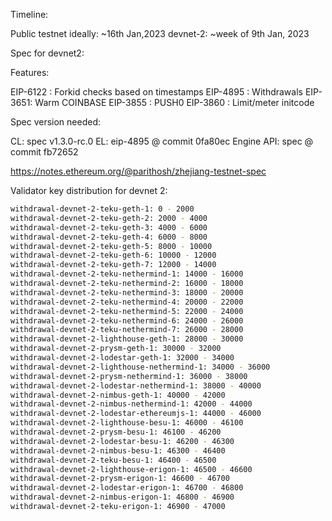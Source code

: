 Timeline:

Public testnet ideally: ~16th Jan,2023
devnet-2: ~week of 9th Jan, 2023

Spec for devnet2: 

Features:

EIP-6122 : Forkid checks based on timestamps
EIP-4895 : Withdrawals
EIP-3651: Warm COINBASE
EIP-3855 : PUSH0
EIP-3860 : Limit/meter initcode

Spec version needed:

CL: spec v1.3.0-rc.0
EL: eip-4895 @ commit 0fa80ec
Engine API: spec @ commit fb72652

https://notes.ethereum.org/@parithosh/zhejiang-testnet-spec


Validator key distribution for devnet 2:
```sh
withdrawal-devnet-2-teku-geth-1: 0 - 2000
withdrawal-devnet-2-teku-geth-2: 2000 - 4000
withdrawal-devnet-2-teku-geth-3: 4000 - 6000
withdrawal-devnet-2-teku-geth-4: 6000 - 8000
withdrawal-devnet-2-teku-geth-5: 8000 - 10000
withdrawal-devnet-2-teku-geth-6: 10000 - 12000
withdrawal-devnet-2-teku-geth-7: 12000 - 14000
withdrawal-devnet-2-teku-nethermind-1: 14000 - 16000
withdrawal-devnet-2-teku-nethermind-2: 16000 - 18000
withdrawal-devnet-2-teku-nethermind-3: 18000 - 20000
withdrawal-devnet-2-teku-nethermind-4: 20000 - 22000
withdrawal-devnet-2-teku-nethermind-5: 22000 - 24000
withdrawal-devnet-2-teku-nethermind-6: 24000 - 26000
withdrawal-devnet-2-teku-nethermind-7: 26000 - 28000
withdrawal-devnet-2-lighthouse-geth-1: 28000 - 30000
withdrawal-devnet-2-prysm-geth-1: 30000 - 32000
withdrawal-devnet-2-lodestar-geth-1: 32000 - 34000
withdrawal-devnet-2-lighthouse-nethermind-1: 34000 - 36000
withdrawal-devnet-2-prysm-nethermind-1: 36000 - 38000
withdrawal-devnet-2-lodestar-nethermind-1: 38000 - 40000
withdrawal-devnet-2-nimbus-geth-1: 40000 - 42000
withdrawal-devnet-2-nimbus-nethermind-1: 42000 - 44000
withdrawal-devnet-2-lodestar-ethereumjs-1: 44000 - 46000
withdrawal-devnet-2-lighthouse-besu-1: 46000 - 46100
withdrawal-devnet-2-prysm-besu-1: 46100 - 46200
withdrawal-devnet-2-lodestar-besu-1: 46200 - 46300
withdrawal-devnet-2-nimbus-besu-1: 46300 - 46400
withdrawal-devnet-2-teku-besu-1: 46400 - 46500
withdrawal-devnet-2-lighthouse-erigon-1: 46500 - 46600
withdrawal-devnet-2-prysm-erigon-1: 46600 - 46700
withdrawal-devnet-2-lodestar-erigon-1: 46700 - 46800
withdrawal-devnet-2-nimbus-erigon-1: 46800 - 46900
withdrawal-devnet-2-teku-erigon-1: 46900 - 47000
```